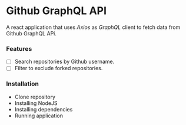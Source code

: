 # Github GraphQL API
A react application that uses *Axios* as *GraphQL* client to fetch data from Github GraphQL APi.

### Features
* [ ] Search repositories by Github username.
* [ ] Filter to exclude forked repositories.

### Installation
* Clone repository
* Installing NodeJS
* Installing dependencies
* Running application
